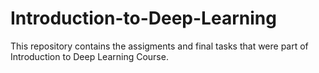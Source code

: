 # Introduction-to-Deep-Learning

This repository contains the assigments and final tasks that were part of Introduction to Deep Learning Course.
